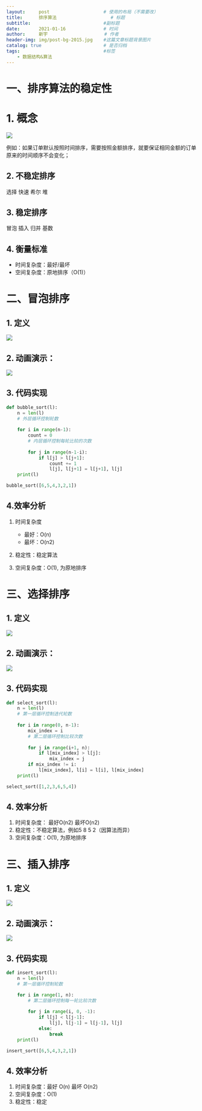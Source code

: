 ```yaml
---
layout:     post                    # 使用的布局（不需要改）
title:      排序算法    				# 标题 
subtitle:    						#副标题
date:       2021-01-16              # 时间
author:     新宇                     # 作者
header-img: img/post-bg-2015.jpg    #这篇文章标题背景图片
catalog: true                       # 是否归档
tags:                               #标签
    - 数据结构&算法
---
```


# 一、排序算法的稳定性
# 1. 概念
![](https://tva1.sinaimg.cn/large/008eGmZEly1gmpaffcbkyj31aq0iuagn.jpg)

例如：如果订单默认按照时间排序，需要按照金额排序，就要保证相同金额的订单原来的时间顺序不会变化；

## 2. 不稳定排序
选择 快速 希尔 堆

## 3. 稳定排序
冒泡 插入 归并 基数

## 4. 衡量标准
- 时间复杂度：最好/最坏
- 空间复杂度：原地排序（O(1)）

# 二、冒泡排序
## 1. 定义
![](https://tva1.sinaimg.cn/large/008eGmZEly1gmpasvqggjj31bm0kc7e6.jpg)

## 2. 动画演示：

![](https://pic3.zhimg.com/50/v2-62b35f38b9806cb2e50c7e4ee0ec3386_hd.webp?source=1940ef5c)

## 3. 代码实现
```python
def bubble_sort(l):
    n = len(l)
    # 外层循环控制轮数
    
    for i in range(n-1):
        count = 0
        # 内层循环控制每轮比较的次数
        
        for j in range(n-1-i):
            if l[j] > l[j+1]:
                count += 1
                l[j], l[j+1] = l[j+1], l[j]
    print(l)

bubble_sort([6,5,4,3,2,1])
```
## 4.效率分析

1. 时间复杂度
	 - 最好：O(n)
	 - 最坏：O(n2)

2. 稳定性：稳定算法

3. 空间复杂度：O(1), 为原地排序

# 三、选择排序
## 1. 定义
![](https://tva1.sinaimg.cn/large/008eGmZEly1gmpdlom904j31140j6gwa.jpg)

## 2. 动画演示：

![](https://pic1.zhimg.com/50/v2-c5e176ffc200c8f4f137e732fe860b60_hd.webp?source=1940ef5c)

## 3. 代码实现

```python 
def select_sort(l):
    n = len(l)
    # 第一层循环控制迭代轮数
    
    for i in range(0, n-1):
        mix_index = i
        # 第二层循环控制比较次数
        
        for j in range(i+1, n):
            if l[mix_index] > l[j]:
                mix_index = j
        if mix_index != i:
            l[mix_index], l[i] = l[i], l[mix_index]
    print(l)

select_sort([1,2,3,6,5,4])
```

## 4. 效率分析
1. 时间复杂度： 最好O(n2) 最坏O(n2)
2. 稳定性：不稳定算法，例如5 8 5 2（因算法而异）
3. 空间复杂度：O(1), 为原地排序

# 三、插入排序
## 1. 定义
![](https://tva1.sinaimg.cn/large/008eGmZEly1gmpjvkakj9j31ao0mg16s.jpg)

## 2. 动画演示：

![](https://pic1.zhimg.com/50/v2-38d6f9c006e3fdb24ffd82a58c39ca92_hd.webp?source=1940ef5c)

## 3. 代码实现
```python
def insert_sort(l):
    n = len(l)
    # 第一层循环控制轮数

    for i in range(1, n):
        # 第二层循环控制每一轮比较次数
        
        for j in range(i, 0, -1):
            if l[j] < l[j-1]:
                l[j], l[j-1] = l[j-1], l[j]
            else:
                break
    print(l)

insert_sort([6,5,4,3,2,1])
```

## 4. 效率分析
1. 时间复杂度：最好 O(n) 最坏 O(n2)
2. 空间复杂度：O(1)
3. 稳定性：稳定


